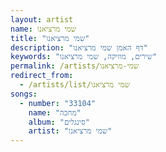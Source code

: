 ```yaml
---
layout: artist
name: שמי מרציאנו
title: "שמי מרציאנו"
description: "דף האמן שמי מרציאנו"
keywords: "שירים, מוזיקה, שמי מרציאנו"
permalink: /artists/שמי-מרציאנו
redirect_from:
  - /artists/list/שמי מרציאנו
songs:
  - number: "33104"
    name: "מחכה"
    album: "סינגלים"
    artist: "שמי מרציאנו"
---
```

